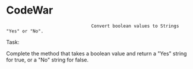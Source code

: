 # CodeWar
                                    Convert boolean values to Strings "Yes" or "No".

Task:

Complete the method that takes a boolean value and return a "Yes" string for true, or a "No" string for false.